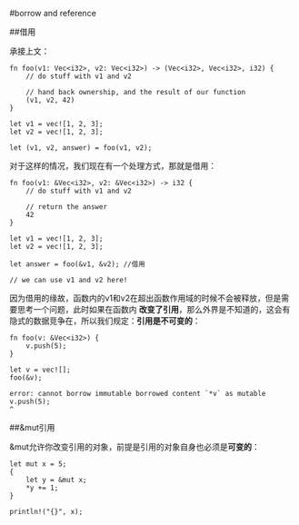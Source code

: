#borrow and reference

##借用

承接上文：

    fn foo(v1: Vec<i32>, v2: Vec<i32>) -> (Vec<i32>, Vec<i32>, i32) {
        // do stuff with v1 and v2

        // hand back ownership, and the result of our function
        (v1, v2, 42)
    }

    let v1 = vec![1, 2, 3];
    let v2 = vec![1, 2, 3];

    let (v1, v2, answer) = foo(v1, v2);
    
对于这样的情况，我们现在有一个处理方式，那就是借用：

    fn foo(v1: &Vec<i32>, v2: &Vec<i32>) -> i32 {
        // do stuff with v1 and v2

        // return the answer
        42
    }

    let v1 = vec![1, 2, 3];
    let v2 = vec![1, 2, 3];

    let answer = foo(&v1, &v2); //借用

    // we can use v1 and v2 here!
    
因为借用的缘故，函数内的v1和v2在超出函数作用域的时候不会被释放，但是需要思考一个问题，此时如果在函数内
**改变了引用**，那么外界是不知道的，这会有隐式的数据竞争在，所以我们规定：**引用是不可变的**：

    fn foo(v: &Vec<i32>) {
        v.push(5);
    }

    let v = vec![];
    foo(&v);

    error: cannot borrow immutable borrowed content `*v` as mutable
    v.push(5);
    ^
    
##&mut引用

&mut允许你改变引用的对象，前提是引用的对象自身也必须是**可变的**：

    let mut x = 5;
    {
        let y = &mut x;
        *y += 1;
    }    
    
    println!("{}", x);